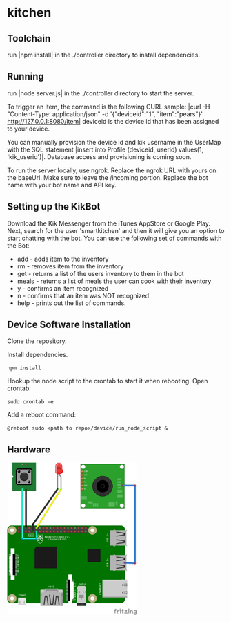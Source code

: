 # kitchen

## Toolchain
 run |npm install| in the ./controller directory to install dependencies.

## Running
 run |node server.js| in the ./controller directory to start the server.

 To trigger an item, the command is the following CURL sample:
 |curl -H "Content-Type: application/json" -d '{"deviceid":"1", "item":"pears"}' http://127.0.0.1:8080/item|
 deviceid is the device id that has been assigned to your device.

 You can manually provision the device id and kik username in the UserMap with the SQL statement |insert into Profile (deviceid, userid) values(1, 'kik_userid')|.  Database access and provisioning is coming soon.

 To run the server locally, use ngrok.  Replace the ngrok URL with yours on the baseUrl.  Make sure to leave the /incoming portion.  Replace the bot name with your bot name and API key.

 ## Setting up the KikBot
 Download the Kik Messenger from the iTunes AppStore or Google Play.  Next, search for the user 'smartkitchen' and then it will give you an option to start chatting with the bot.  You can use the following set of commands with the Bot:

 * add <item> - adds item to the inventory
 * rm <item> - removes item from the inventory
 * get - returns a list of the users inventory to them in the bot
 * meals - returns a list of meals the user can cook with their inventory
 * y - confirms an item recognized
 * n - confirms that an item was NOT recognized
 * help - prints out the list of commands.


## Device Software Installation

Clone the repository.

Install dependencies.
```
npm install
```

Hookup the node script to the crontab to start it when rebooting.
Open crontab:
```
sudo crontab -e
```

Add a reboot command:
```
@reboot sudo <path to repo>/device/run_node_script &
```

## Hardware

<img src="https://raw.githubusercontent.com/KevinGrandon/kitchen/master/hardware/fritzing_kitchen.png" width="300">
